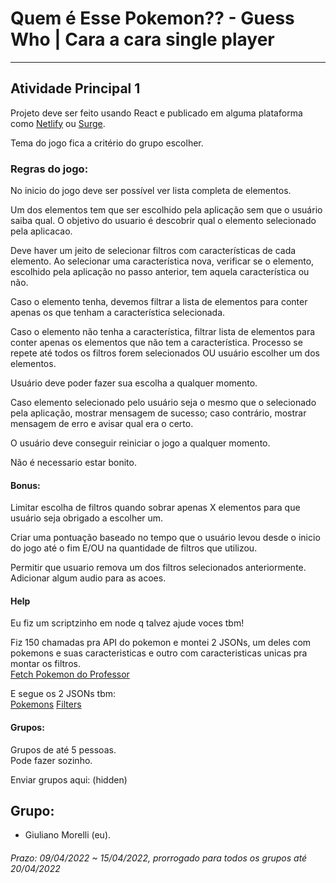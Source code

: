 # Quem é Esse Pokemon?? - Guess Who | Cara a cara single player
  
---  
  
## Atividade Principal 1  

Projeto deve ser feito usando React e publicado em alguma plataforma como [Netlify](https://www.netlify.com/) ou [Surge](https://github.com/sintaxi/surge#readme).  

Tema do jogo fica a critério do grupo escolher.  

### Regras do jogo:  

No inicio do jogo deve ser possível ver lista completa de elementos.  

Um dos elementos tem que ser escolhido pela aplicação sem que o usuário saiba qual. O objetivo do usuario é descobrir qual o elemento selecionado pela aplicacao.  

Deve haver um jeito de selecionar filtros com características de cada elemento. Ao selecionar uma característica nova, verificar se o elemento, escolhido pela aplicação no passo anterior, tem aquela característica ou não.  

Caso o elemento tenha, devemos filtrar a lista de elementos para conter apenas os que tenham a característica selecionada.  

Caso o elemento não tenha a característica, filtrar lista de elementos para conter apenas os elementos que não tem a característica. Processo se repete até todos os filtros forem selecionados OU usuário escolher um dos elementos.  

Usuário deve poder fazer sua escolha a qualquer momento.  

Caso elemento selecionado pelo usuário seja o mesmo que o selecionado pela aplicação, mostrar mensagem de sucesso; caso contrário, mostrar mensagem de erro e avisar qual era o certo.  

O usuário deve conseguir reiniciar o jogo a qualquer momento.  

Não é necessario estar bonito.  

#### Bonus:  

Limitar escolha de filtros quando sobrar apenas X elementos para que usuário seja obrigado a escolher um.  

Criar uma pontuação baseado no tempo que o usuário levou desde o inicio do jogo até o fim E/OU na quantidade de filtros que utilizou.  

Permitir que usuario remova um dos filtros selecionados anteriormente.
Adicionar algum audio para as acoes.  

#### Help

Eu fiz um scriptzinho em node q talvez ajude voces tbm!  

Fiz 150 chamadas pra API do pokemon e montei 2 JSONs, um deles com pokemons e suas caracteristicas e outro com caracteristicas unicas pra montar os filtros.  
[Fetch Pokemon do Professor](./fetch-pkm-do-professor/)

E segue os 2 JSONs tbm:  
[Pokemons](./fetch-pkm-do-professor/pokemons.json)
[Filters](./fetch-pkm-do-professor/filters.json)

#### Grupos:  
Grupos de até 5 pessoas.  
Pode fazer sozinho.  

Enviar grupos aqui:
(hidden)  
  
## Grupo:  
- Giuliano Morelli (eu).  

###### Prazo: 09/04/2022 ~ 15/04/2022, prorrogado para todos os grupos até 20/04/2022  
